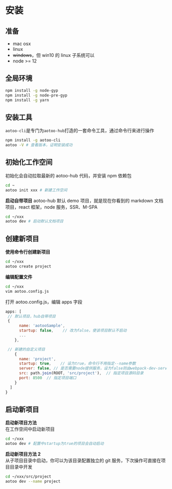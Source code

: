 # 安装

准备
----------------

- mac osx
- linux
- ~~windows~~，但 win10 的 linux 子系统可以
- node >= 12

全局环境
----------------

```bash
npm install -g node-gyp
npm install -g node-pre-gyp
npm install -g yarn
```

安装工具
----------------

`aotoo-cli`是专门为`aotoo-hub`打造的一套命令工具，通过命令行来进行操作

```bash
npm install -g aotoo-cli
aotoo -V # 查看版本，证明安装成功
```

初始化工作空间
----------------

初始化会自动拉取最新的 aotoo-hub 代码，并安装 npm 依赖包

```bash
cd ~
aotoo init xxx # 新建工作空间
```

**启动自带项目**
aotoo-hub 默认 demo 项目，就是现在你看到的 markdown 文档项目，react 框架，node 服务，SSR、M-SPA

```bash
cd ~/xxx
aotoo dev # 启动默认文档项目
```

创建新项目
----------------

**使用命令行创建新项目**

```bash
cd ~/xxx
aotoo create project
```

**编辑配置文件**

```bash
cd ~/xxx
vim aotoo.config.js
```

打开 aotoo.config.js，编辑 apps 字段

```js
apps: [
 // 默认项目，hub自带项目
 {
      name: 'aotooSample',
      startup: false,    // 改为false，使该项目默认不启动
      ...
    },

 // 新建的自定义项目
    {
      name: 'project',
      startup: true,    // 设为true，命令行不用指定--name参数
      server: false, // 是否需要node提供服务，设为false则由webpack-dev-server提供服务
      src: path.join(ROOT, 'src/project'),  // 指定项目源码目录
      port: 8500  // 指定项目端口
    }
  ]
}
```

启动新项目
----------------

**启动新项目方法**  
在工作空间中启动新项目

```bash
cd ~/xxx
aotoo dev # 配置中startup为true的项目会自动启动
```

**启动新项目方法 2**  
从子项目目录中启动，你可以为该目录配置独立的 git 服务，下次操作可直接在项目目录中开发

```bash
cd ~/xxx/src/project
aotoo dev --name project
```
